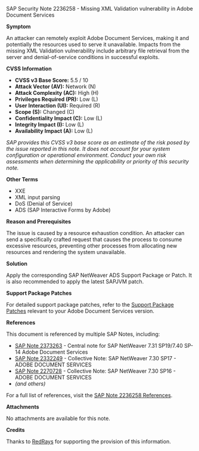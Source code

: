 SAP Security Note 2236258 - Missing XML Validation vulnerability in Adobe Document Services

**Symptom**

An attacker can remotely exploit Adobe Document Services, making it and potentially the resources used to serve it unavailable. Impacts from the missing XML Validation vulnerability include arbitrary file retrieval from the server and denial-of-service conditions in successful exploits.

**CVSS Information**

- **CVSS v3 Base Score:** 5.5 / 10
- **Attack Vector (AV):** Network (N)
- **Attack Complexity (AC):** High (H)
- **Privileges Required (PR):** Low (L)
- **User Interaction (UI):** Required (R)
- **Scope (S):** Changed (C)
- **Confidentiality Impact (C):** Low (L)
- **Integrity Impact (I):** Low (L)
- **Availability Impact (A):** Low (L)

_SAP provides this CVSS v3 base score as an estimate of the risk posed by the issue reported in this note. It does not account for your system configuration or operational environment. Conduct your own risk assessments when determining the applicability or priority of this security note._

**Other Terms**

- XXE
- XML input parsing
- DoS (Denial of Service)
- ADS (SAP Interactive Forms by Adobe)

**Reason and Prerequisites**

The issue is caused by a resource exhaustion condition. An attacker can send a specifically crafted request that causes the process to consume excessive resources, preventing other processes from allocating new resources and rendering the system unavailable.

**Solution**

Apply the corresponding SAP NetWeaver ADS Support Package or Patch. It is also recommended to apply the latest SAPJVM patch.

**Support Package Patches**

For detailed support package patches, refer to the [Support Package Patches](https://me.sap.com/sap/support/swdc/notes?cvnr=73554900100200001558&support_package=SP000&patch_level=000001) relevant to your Adobe Document Services version.

**References**

This document is referenced by multiple SAP Notes, including:

- [SAP Note 2373263](https://me.sap.com/notes/2373263) - Central note for SAP NetWeaver 7.31 SP19/7.40 SP-14 Adobe Document Services
- [SAP Note 2332249](https://me.sap.com/notes/2332249) - Collective Note: SAP NetWeaver 7.30 SP17 - ADOBE DOCUMENT SERVICES
- [SAP Note 2270728](https://me.sap.com/notes/2270728) - Collective Note: SAP NetWeaver 7.30 SP16 - ADOBE DOCUMENT SERVICES
- *(and others)*

For a full list of references, visit the [SAP Note 2236258 References](https://me.sap.com/notes/2236258).

**Attachments**

No attachments are available for this note.

**Credits**

Thanks to [RedRays](https://redrays.io) for supporting the provision of this information.